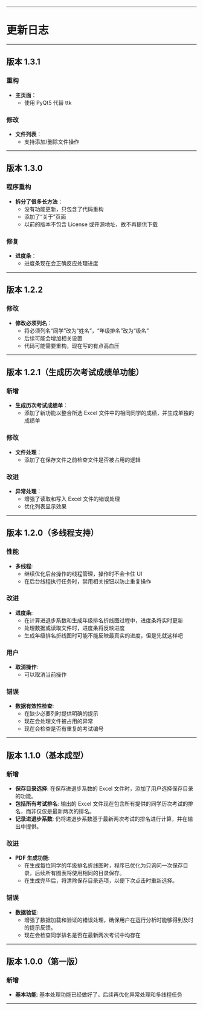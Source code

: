 
***

# 更新日志

***

## 版本 1.3.1

### 重构
- **主页面**：
  - 使用 PyQt5 代替 ttk
### 修改
- **文件列表**：
  - 支持添加/删除文件操作

***

## 版本 1.3.0

### 程序重构
- **拆分了很多长方法**：
  - 没有功能更新，只包含了代码重构
  - 添加了“关于”页面
  - 以前的版本不包含 License 或开源地址，故不再提供下载
### 修复
- **进度条**：
  - 进度条现在会正确反应处理进度

***

## 版本 1.2.2

### 修改
- **修改必须列名**：
  - 将必须列名“同学”改为“姓名”，“年级排名”改为“级名”
  - 后续可能会增加相关设置
  - 代码可能需要重构，现在写的有点高血压

***

## 版本 1.2.1（生成历次考试成绩单功能）

### 新增
- **生成历次考试成绩单**：
  - 添加了新功能以整合所选 Excel 文件中的相同同学的成绩，并生成单独的成绩单

### 修改
- **文件处理**：
  - 添加了在保存文件之前检查文件是否被占用的逻辑

### 改进
- **异常处理**：
  - 增强了读取和写入 Excel 文件的错误处理
  - 优化列表显示效果

***

## 版本 1.2.0（多线程支持）

### 性能
- **多线程**: 
  - 继续优化后台操作的线程管理，操作时不会卡住 UI
  - 在后台线程执行任务时，禁用相关按钮以防止重复操作

### 改进
- **进度条**: 
  - 在计算进退步系数和生成年级排名折线图过程中，进度条将实时更新
  - 处理数据或读取文件时，进度条将反映进度
  - 生成年级排名折线图时可能不能反映最真实的进度，但是先就这样吧

### 用户
- **取消操作**: 
  - 可以取消当前操作
  
### 错误
- **数据有效性检查**: 
  - 在缺少必要列时提供明确的提示
  - 现在会处理文件被占用的异常
  - 现在会检查是否有重复的考试编号

***

## 版本 1.1.0（基本成型）

### 新增
- **保存目录选择**: 在保存进退步系数的 Excel 文件时，添加了用户选择保存目录的功能。
- **包括所有考试排名**: 输出的 Excel 文件现在包含所有提供的同学历次考试的排名，而非仅仅是最新两次的排名。
- **记录进退步系数**: 仍将进退步系数基于最新两次考试的排名进行计算，并在输出中提供。

### 改进
- **PDF 生成功能**: 
  - 在生成每位同学的年级排名折线图时，程序已优化为只询问一次保存目录，后续所有图表将使用相同的目录保存。
  - 在生成完毕后，将清除保存目录选项，以便下次点击时重新选择。

### 错误
- **数据验证**: 
  - 增强了数据加载和验证的错误处理，确保用户在运行分析时能够得到及时的提示反馈。
  - 现在会检查同学排名是否在最新两次考试中均存在

***

## 版本 1.0.0（第一版）

### 新增
- **基本功能**: 基本处理功能已经做好了，后续再优化异常处理和多线程任务

***